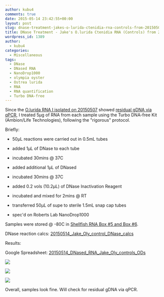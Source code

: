 ```yaml
---
author: kubu4
comments: true
date: 2015-05-14 23:42:55+00:00
layout: post
slug: dnase-treatment-jakes-o-lurida-ctenidia-rna-controls-from-20150507
title: DNase Treatment - Jake's O.lurida Ctenidia RNA (Controls) from 20150507
wordpress_id: 1389
author:
  - kubu4
categories:
  - Miscellaneous
tags:
  - DNase
  - DNased RNA
  - NanoDrop1000
  - olympia oyster
  - Ostrea lurida
  - RNA
  - RNA quantification
  - Turbo DNA-free
---
```


Since the [O.lurida RNA I isolated on 20150507](http://onsnetwork.org/kubu4/2015/05/07/rna-isolation-jakes-o-lurida-ctenidia-control-from-20150422/) showed [residual gDNA via qPCR](http://onsnetwork.org/kubu4/2015/05/12/qpcr-jake-o-lurida-ctenidia-rna-control-samples-from-20150507/), I treated 5μg of RNA from each sample using the Turbo DNA-free Kit (Ambion/Life Technologies), following the "rigorous" protocol.

Briefly:




    
  * 50μL reactions were carried out in 0.5mL tubes

    
  * added 1μL of DNase to each tube

    
  * incubated 30mins @ 37C

    
  * added additional 1μL of DNased

    
  * incubated 30mins @ 37C

    
  * added 0.2 vols (10.2μL) of DNase Inactivation Reagent

    
  * incubated and mixed for 2mins @ RT

    
  * transferred 50μL of supe to sterile 1.5mL snap cap tubes

    
  * spec'd on Roberts Lab NanoDrop1000



Samples were stored @ -80C in [Shellfish RNA Box #5 and Box #6](https://docs.google.com/spreadsheet/ccc?key=0AmS_90rPaQMzcHdyU1d0MDVMLWpaTWdadnJSd0M4UUE&usp=sharing).

DNase reaction calcs: [20150514_Jake_Oly_control_DNase_calcs](https://docs.google.com/spreadsheets/d/1KS3tJand0vKSs6ZJk9t-hChZYmM0--RhcXiR8gDOlYo/edit?usp=sharing)







Results:



Google Spreadsheet: [20150514_DNased_RNA_Jake_Oly_controls_ODs](https://docs.google.com/spreadsheets/d/1vblT6zrN89k0RNi5XM1e6uaZvso1ZFCSvyIsnhhlU9E/edit?usp=sharing)



[![](http://eagle.fish.washington.edu/Arabidopsis/20150514_DNased_RNA_Jake_oly_controls_ODs.JPG)](http://eagle.fish.washington.edu/Arabidopsis/20150514_DNased_RNA_Jake_oly_controls_ODs.JPG)



[![](http://eagle.fish.washington.edu/Arabidopsis/20150514_DNased_RNA_Jake_oly_controls_plots_01.JPG)](http://eagle.fish.washington.edu/Arabidopsis/20150514_DNased_RNA_Jake_oly_controls_plots_01.JPG)



[![](http://eagle.fish.washington.edu/Arabidopsis/20150514_DNased_RNA_Jake_oly_controls_plots_02.JPG)](http://eagle.fish.washington.edu/Arabidopsis/20150514_DNased_RNA_Jake_oly_controls_plots_02.JPG)



Overall, samples look fine. Will check for residual gDNA via qPCR.
